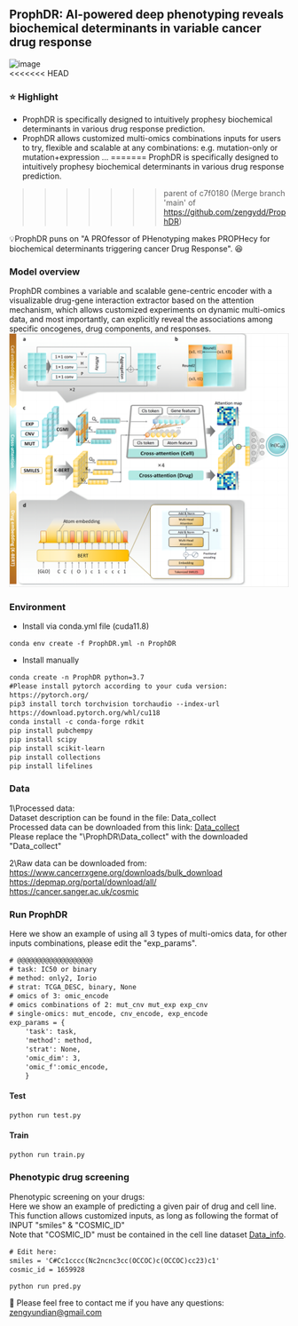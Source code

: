 ## ProphDR: AI-powered deep phenotyping reveals biochemical determinants in variable cancer drug response   
![image](https://github.com/zengydd/ProphDR/blob/main/IMG/Fig0_abstract.png)  
<<<<<<< HEAD
### ⭐ Highlight
* ProphDR is specifically designed to intuitively prophesy biochemical determinants in various drug response prediction.
* ProphDR allows customized multi-omics combinations inputs for users to try, flexible and scalable at any combinations: e.g. mutation-only or mutation+expression ...
=======
ProphDR is specifically designed to intuitively prophesy biochemical determinants in various drug response prediction. 
>>>>>>> parent of c7f0180 (Merge branch 'main' of https://github.com/zengydd/ProphDR)
  
💡ProphDR puns on "A PROfessor of PHenotyping makes PROPHecy for biochemical determinants triggering cancer Drug Response". 😆
### Model overview
ProphDR combines a variable and scalable gene-centric encoder with a visualizable drug-gene interaction extractor based on the attention mechanism, which allows customized experiments on dynamic multi-omics data, and most importantly, can explicitly reveal the associations among specific oncogenes, drug components, and responses.  
![model_overview](https://github.com/zengydd/ProphDR/blob/main/IMG/Fig1.png)

### Environment
* Install via conda.yml file (cuda11.8)
```
conda env create -f ProphDR.yml -n ProphDR
```
  
* Install manually  

```
conda create -n ProphDR python=3.7
#Please install pytorch according to your cuda version: https://pytorch.org/
pip3 install torch torchvision torchaudio --index-url https://download.pytorch.org/whl/cu118
conda install -c conda-forge rdkit
pip install pubchempy
pip install scipy
pip install scikit-learn
pip install collections
pip install lifelines
```  

### Data  
1\Processed data:  
Dataset description can be found in the file: Data_collect  
Processed data can be downloaded from this link: [Data_collect](https://drive.google.com/file/d/1BeNPExNxbVQDOKbmvME6npDPiY0e_kG8/view?usp=sharing)   
Please replace the "\ProphDR\Data_collect" with the downloaded "Data_collect"  

2\Raw data can be downloaded from:  
https://www.cancerrxgene.org/downloads/bulk_download  
https://depmap.org/portal/download/all/  
https://cancer.sanger.ac.uk/cosmic

### Run ProphDR
Here we show an example of using all 3 types of multi-omics data, for other inputs combinations, please edit the "exp_params".  
```
# @@@@@@@@@@@@@@@@@@@
# task: IC50 or binary
# method: only2, Iorio
# strat: TCGA_DESC, binary, None
# omics of 3: omic_encode
# omics combinations of 2: mut_cnv mut_exp exp_cnv
# single-omics: mut_encode, cnv_encode, exp_encode
exp_params = {
    'task': task,
    'method': method,
    'strat': None,
    'omic_dim': 3,
    'omic_f':omic_encode,
    }
```
#### Test
```
python run test.py
```

#### Train
```
python run train.py
```

### Phenotypic drug screening  
Phenotypic screening on your drugs:  
Here we show an example of predicting a given pair of drug and cell line.  
This function allows customized inputs, as long as following the format of INPUT "smiles" & "COSMIC_ID"  
Note that "COSMIC_ID" must be contained in the cell line dataset [Data_info](https://github.com/zengydd/ProphDR/tree/main/data_collect).  
```
# Edit here:
smiles = 'C#Cc1cccc(Nc2ncnc3cc(OCCOC)c(OCCOC)cc23)c1'
cosmic_id = 1659928
```

```
python run pred.py
```
  
🌻 Please feel free to contact me if you have any questions: zengyundian@gmail.com   
